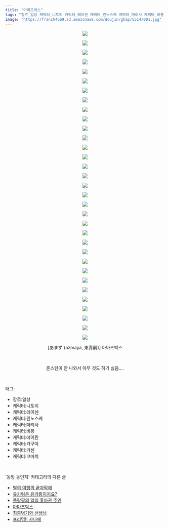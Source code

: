 ```yaml
---
title: "아마즈박스"
tags: "장르_일상 캐릭터_니토리 캐릭터_레이센 캐릭터_린노스케 캐릭터_마리사 캐릭터_비봉 캐릭터_에이린 캐릭터_카구야 캐릭터_카센 캐릭터_코마치 あまず azmaya 東青嗣 동방_동인지"
image: "https://franch4569.s3.amazonaws.com/doujin/ghap/5514/001.jpg"
---
```

<div class="article">
<p style="text-align: center; clear: none; float: none;"><img src="{{ site.imgserver2 }}/ghap/5514/001.jpg"/></p>
<p style="text-align: center; clear: none; float: none;"><img src="{{ site.imgserver2 }}/ghap/5514/002.jpg"/></p>
<p style="text-align: center; clear: none; float: none;"><img src="{{ site.imgserver2 }}/ghap/5514/003.jpg"/></p>
<p style="text-align: center; clear: none; float: none;"><img src="{{ site.imgserver2 }}/ghap/5514/004.jpg"/></p>
<p style="text-align: center; clear: none; float: none;"><img src="{{ site.imgserver2 }}/ghap/5514/005.jpg"/></p>
<p style="text-align: center; clear: none; float: none;"><img src="{{ site.imgserver2 }}/ghap/5514/006.jpg"/></p>
<p style="text-align: center; clear: none; float: none;"><img src="{{ site.imgserver2 }}/ghap/5514/007.jpg"/></p>
<p style="text-align: center; clear: none; float: none;"><img src="{{ site.imgserver2 }}/ghap/5514/008.jpg"/></p>
<p style="text-align: center; clear: none; float: none;"><img src="{{ site.imgserver2 }}/ghap/5514/009.jpg"/></p>
<p style="text-align: center; clear: none; float: none;"><img src="{{ site.imgserver2 }}/ghap/5514/010.jpg"/></p>
<p style="text-align: center; clear: none; float: none;"><img src="{{ site.imgserver2 }}/ghap/5514/011.jpg"/></p>
<p style="text-align: center; clear: none; float: none;"><img src="{{ site.imgserver2 }}/ghap/5514/012.jpg"/></p>
<p style="text-align: center; clear: none; float: none;"><img src="{{ site.imgserver2 }}/ghap/5514/013.jpg"/></p>
<p style="text-align: center; clear: none; float: none;"><img src="{{ site.imgserver2 }}/ghap/5514/014.jpg"/></p>
<p style="text-align: center; clear: none; float: none;"><img src="{{ site.imgserver2 }}/ghap/5514/015.jpg"/></p>
<p style="text-align: center; clear: none; float: none;"><img src="{{ site.imgserver2 }}/ghap/5514/016.jpg"/></p>
<p style="text-align: center; clear: none; float: none;"><img src="{{ site.imgserver2 }}/ghap/5514/017.jpg"/></p>
<p style="text-align: center; clear: none; float: none;"><img src="{{ site.imgserver2 }}/ghap/5514/018.jpg"/></p>
<p style="text-align: center; clear: none; float: none;"><img src="{{ site.imgserver2 }}/ghap/5514/019.jpg"/></p>
<p style="text-align: center; clear: none; float: none;"><img src="{{ site.imgserver2 }}/ghap/5514/020.jpg"/></p>
<p style="text-align: center; clear: none; float: none;"><img src="{{ site.imgserver2 }}/ghap/5514/021.jpg"/></p>
<p style="text-align: center; clear: none; float: none;"><img src="{{ site.imgserver2 }}/ghap/5514/022.jpg"/></p>
<p style="text-align: center; clear: none; float: none;"><img src="{{ site.imgserver2 }}/ghap/5514/023.jpg"/></p>
<p style="text-align: center; clear: none; float: none;"><img src="{{ site.imgserver2 }}/ghap/5514/024.jpg"/></p>
<p style="text-align: center; clear: none; float: none;"><img src="{{ site.imgserver2 }}/ghap/5514/025.jpg"/></p>
<p style="text-align: center; clear: none; float: none;"><img src="{{ site.imgserver2 }}/ghap/5514/026.jpg"/></p>
<p style="text-align: center; clear: none; float: none;"><img src="{{ site.imgserver2 }}/ghap/5514/027.jpg"/></p>
<p style="text-align: center; clear: none; float: none;"><img src="{{ site.imgserver2 }}/ghap/5514/028.jpg"/></p>
<p style="text-align: center; clear: none; float: none;"><img src="{{ site.imgserver2 }}/ghap/5514/029.jpg"/></p>
<p style="text-align: center; clear: none; float: none;"><img src="{{ site.imgserver2 }}/ghap/5514/030.jpg"/></p>
<p style="text-align: center; clear: none; float: none;"><img src="{{ site.imgserver2 }}/ghap/5514/031.jpg"/></p>
<p style="text-align: center; clear: none; float: none;"><img src="{{ site.imgserver2 }}/ghap/5514/032.jpg"/></p>
<p style="text-align: center; clear: none; float: none;"><img src="{{ site.imgserver2 }}/ghap/5514/033.jpg"/></p>
<p style="text-align: center; clear: none; float: none;">[あまず (azmaya, 東青嗣)] 아마즈박스</p>
<p style="text-align: center; clear: none; float: none;"><br/></p>
<p style="text-align: center; clear: none; float: none;">존스턴이 안 나와서 아무 것도 하기 싫음....</p>
</div><br/>
<div class="tagTrail">
<p>태그: </p>
<ul>
<li>장르:일상</li>
<li>캐릭터:니토리</li>
<li>캐릭터:레이센</li>
<li>캐릭터:린노스케</li>
<li>캐릭터:마리사</li>
<li>캐릭터:비봉</li>
<li>캐릭터:에이린</li>
<li>캐릭터:카구야</li>
<li>캐릭터:카센</li>
<li>캐릭터:코마치</li>
</ul>
</div><br/>
<div class="another">
<p>'동방 동인지' 카테고리의 다른 글</p>
<ul>
<li><a href="/ghap_5595">별의 여행의 끝자락에</a></li>
<li><a href="/ghap_5588">유카링은 유카링이지요?</a></li>
<li><a href="/ghap_5524">플랑쨩의 일일 홍마관 주인</a></li>
<li><a href="/ghap_5514">아마즈박스</a></li>
<li><a href="/ghap_5513">최종병기와 선생님</a></li>
<li><a href="/ghap_5507">프리덤!! 사나에</a></li>
</ul>
</div><br/>
